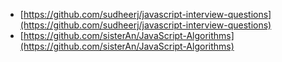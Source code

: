 - [https://github.com/sudheerj/javascript-interview-questions](https://github.com/sudheerj/javascript-interview-questions)
- [https://github.com/sisterAn/JavaScript-Algorithms](https://github.com/sisterAn/JavaScript-Algorithms)

